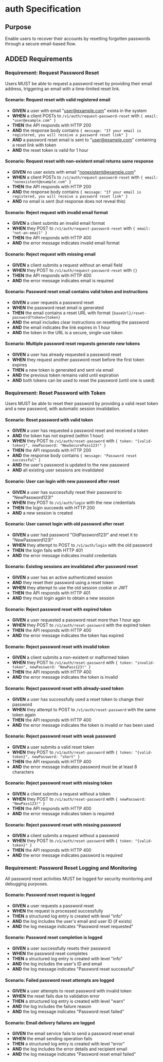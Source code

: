 # auth Specification

## Purpose
Enable users to recover their accounts by resetting forgotten passwords through a secure email-based flow.

## ADDED Requirements

### Requirement: Request Password Reset
Users MUST be able to request a password reset by providing their email address, triggering an email with a time-limited reset link.

#### Scenario: Request reset with valid registered email
- **GIVEN** a user with email "user@example.com" exists in the system
- **WHEN** a client POSTs to `/v1/auth/request-password-reset` with `{ email: "user@example.com" }`
- **THEN** the API responds with HTTP 200
- **AND** the response body contains `{ message: "If your email is registered, you will receive a password reset link" }`
- **AND** a password reset email is sent to "user@example.com" containing a reset link with token
- **AND** the reset token is valid for 1 hour

#### Scenario: Request reset with non-existent email returns same response
- **GIVEN** no user exists with email "nonexistent@example.com"
- **WHEN** a client POSTs to `/v1/auth/request-password-reset` with `{ email: "nonexistent@example.com" }`
- **THEN** the API responds with HTTP 200
- **AND** the response body contains `{ message: "If your email is registered, you will receive a password reset link" }`
- **AND** no email is sent (but response does not reveal this)

#### Scenario: Reject request with invalid email format
- **GIVEN** a client submits an invalid email format
- **WHEN** they POST to `/v1/auth/request-password-reset` with `{ email: "not-an-email" }`
- **THEN** the API responds with HTTP 400
- **AND** the error message indicates invalid email format

#### Scenario: Reject request with missing email
- **GIVEN** a client submits a request without an email field
- **WHEN** they POST to `/v1/auth/request-password-reset` with `{}`
- **THEN** the API responds with HTTP 400
- **AND** the error message indicates email is required

#### Scenario: Password reset email contains valid token and instructions
- **GIVEN** a user requests a password reset
- **WHEN** the password reset email is generated
- **THEN** the email contains a reset URL with format `{baseUrl}/reset-password?token={token}`
- **AND** the email includes clear instructions on resetting the password
- **AND** the email indicates the link expires in 1 hour
- **AND** the token in the URL is a secure, single-use token

#### Scenario: Multiple password reset requests generate new tokens
- **GIVEN** a user has already requested a password reset
- **WHEN** they request another password reset before the first token expires
- **THEN** a new token is generated and sent via email
- **AND** the previous token remains valid until expiration
- **AND** both tokens can be used to reset the password (until one is used)

### Requirement: Reset Password with Token
Users MUST be able to reset their password by providing a valid reset token and a new password, with automatic session invalidation.

#### Scenario: Reset password with valid token
- **GIVEN** a user has requested a password reset and received a token
- **AND** the token has not expired (within 1 hour)
- **WHEN** they POST to `/v1/auth/reset-password` with `{ token: "{valid-token}", newPassword: "NewSecurePass123!" }`
- **THEN** the API responds with HTTP 200
- **AND** the response body contains `{ message: "Password reset successful" }`
- **AND** the user's password is updated to the new password
- **AND** all existing user sessions are invalidated

#### Scenario: User can login with new password after reset
- **GIVEN** a user has successfully reset their password to "NewPassword123!"
- **WHEN** they POST to `/v1/auth/login` with the new credentials
- **THEN** the login succeeds with HTTP 200
- **AND** a new session is created

#### Scenario: User cannot login with old password after reset
- **GIVEN** a user had password "OldPassword123!" and reset it to "NewPassword123!"
- **WHEN** they attempt to POST to `/v1/auth/login` with the old password
- **THEN** the login fails with HTTP 401
- **AND** the error message indicates invalid credentials

#### Scenario: Existing sessions are invalidated after password reset
- **GIVEN** a user has an active authenticated session
- **AND** they reset their password using a reset token
- **WHEN** they attempt to use the old session cookie or JWT
- **THEN** the API responds with HTTP 401
- **AND** they must login again to obtain a new session

#### Scenario: Reject password reset with expired token
- **GIVEN** a user requested a password reset more than 1 hour ago
- **WHEN** they POST to `/v1/auth/reset-password` with the expired token
- **THEN** the API responds with HTTP 400
- **AND** the error message indicates the token has expired

#### Scenario: Reject password reset with invalid token
- **GIVEN** a client submits a non-existent or malformed token
- **WHEN** they POST to `/v1/auth/reset-password` with `{ token: "invalid-token", newPassword: "NewPass123!" }`
- **THEN** the API responds with HTTP 400
- **AND** the error message indicates the token is invalid

#### Scenario: Reject password reset with already-used token
- **GIVEN** a user has successfully used a reset token to change their password
- **WHEN** they attempt to POST to `/v1/auth/reset-password` with the same token again
- **THEN** the API responds with HTTP 400
- **AND** the error message indicates the token is invalid or has been used

#### Scenario: Reject password reset with weak password
- **GIVEN** a user submits a valid reset token
- **WHEN** they POST to `/v1/auth/reset-password` with `{ token: "{valid-token}", newPassword: "short" }`
- **THEN** the API responds with HTTP 400
- **AND** the error message indicates password must be at least 8 characters

#### Scenario: Reject password reset with missing token
- **GIVEN** a client submits a request without a token
- **WHEN** they POST to `/v1/auth/reset-password` with `{ newPassword: "NewPass123!" }`
- **THEN** the API responds with HTTP 400
- **AND** the error message indicates token is required

#### Scenario: Reject password reset with missing password
- **GIVEN** a client submits a request without a password
- **WHEN** they POST to `/v1/auth/reset-password` with `{ token: "{valid-token}" }`
- **THEN** the API responds with HTTP 400
- **AND** the error message indicates password is required

### Requirement: Password Reset Logging and Monitoring
All password reset activities MUST be logged for security monitoring and debugging purposes.

#### Scenario: Password reset request is logged
- **GIVEN** a user requests a password reset
- **WHEN** the request is processed successfully
- **THEN** a structured log entry is created with level "info"
- **AND** the log includes the user's email and user ID (if exists)
- **AND** the log message indicates "Password reset requested"

#### Scenario: Password reset completion is logged
- **GIVEN** a user successfully resets their password
- **WHEN** the password reset completes
- **THEN** a structured log entry is created with level "info"
- **AND** the log includes the user's ID and email
- **AND** the log message indicates "Password reset successful"

#### Scenario: Failed password reset attempts are logged
- **GIVEN** a user attempts to reset password with invalid token
- **WHEN** the reset fails due to validation error
- **THEN** a structured log entry is created with level "warn"
- **AND** the log includes the failure reason
- **AND** the log message indicates "Password reset failed"

#### Scenario: Email delivery failures are logged
- **GIVEN** the email service fails to send a password reset email
- **WHEN** the email sending operation fails
- **THEN** a structured log entry is created with level "error"
- **AND** the log includes the error details and recipient email
- **AND** the log message indicates "Password reset email failed"
